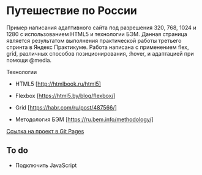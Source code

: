 # Путешествие по России

Пример написания адаптивного сайта под разрешения 320, 768, 1024 и 1280 с использованием HTML5 и технологии БЭМ.
Данная страница является результатом выполнения практической работы третьего спринта в Яндекс Практикуме.
Работа написана с применением flex, grid, различных способов позиционирования, :hover, и адаптацией при помощи @media.

Технологии

* HTML5 
[http://htmlbook.ru/html5]

* Flexbox
[https://html5.by/blog/flexbox/]

* Grid
[https://habr.com/ru/post/487566/]

* Методология БЭМ
[https://ru.bem.info/methodology/]



[Ссылка на проект в Git Pages](https://honcharukolha.github.io/russian-travel/)

## To do 

* Подключить JavaScript